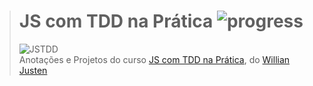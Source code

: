 ># **JS com TDD na Prática** ![progress](http://progressed.io/bar/10?title=completed "progress")
> ![JSTDD](https://willianjusten.com.br/assets/img/cursos/js-tdd.png)  
> Anotações e Projetos do curso [JS com TDD na Prática](https://www.udemy.com/js-com-tdd-na-pratica/), do [Willian Justen](https://github.com/willianjusten) 



